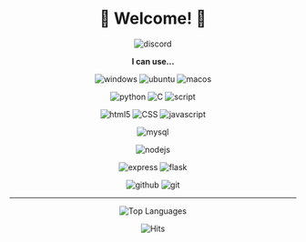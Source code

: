 <div align="center">

# 🤗 Welcome! 🤗

![discord](https://discord.c99.nl/widget/theme-4/902097220306878496.png)

**I can use...**

![windows](https://img.shields.io/badge/Windows-0078D6?style=social&logo=windows)
![ubuntu](https://img.shields.io/badge/Ubuntu-E95420?logo=ubuntu&style=social)
![macos](https://shields.io/badge/MacOS--9cf?logo=Apple&style=social)

![python](https://img.shields.io/badge/Python-3776AB.svg?&style=plastic&logo=Python&logoColor=white)
![C](https://img.shields.io/badge/C-000000?style=plastic&logo=C&logoColor=white)
![script](https://img.shields.io/badge/Shell_Script-121011?style=plastic&logo=gnu-bash&logoColor=white)

![html5](https://img.shields.io/badge/html5-E34F26?style=plastic&logo=html5&logoColor=white)
![CSS](https://img.shields.io/badge/css-1572B6?style=plastic&logo=css3&logoColor=white)
![javascript](https://img.shields.io/badge/Javascirpt-F7DF1E.svg?&style=plastic&logo=JavaScript&logoColor=white)

![mysql](https://img.shields.io/badge/mysql-4479A1?style=plastic&logo=mysql&logoColor=white)

![nodejs](https://img.shields.io/badge/node.js-339933?style=plastic&logo=Node.js&logoColor=white)

![express](https://img.shields.io/badge/express-000000?style=plastic&logo=express&logoColor=white)
![flask](https://img.shields.io/badge/flask-000000?style=plastic&logo=flask&logoColor=white)

![github](https://img.shields.io/badge/github-181717?style=plasticlogo=github&logoColor=white)
![git](https://img.shields.io/badge/git-F05032?style=plastic&logo=git&logoColor=white)

---

![Top Languages](https://github-readme-stats.vercel.app/api/top-langs/?username=minjaegt&layout=compact&theme=radical)

![Hits](https://hits.seeyoufarm.com/api/count/incr/badge.svg?url=https%3A%2F%2Fgithub.com%2Fminjaegt&count_bg=%23831212&title_bg=%23555555&icon=&icon_color=%23660000&title=Hits&edge_flat=false)

</div>
